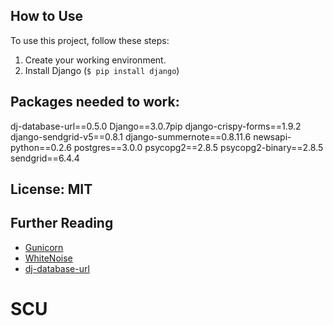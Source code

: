 
## How to Use

To use this project, follow these steps:

1. Create your working environment.
2. Install Django (`$ pip install django`)

## Packages needed to work:

dj-database-url==0.5.0
Django==3.0.7pip
django-crispy-forms==1.9.2
django-sendgrid-v5==0.8.1
django-summernote==0.8.11.6
newsapi-python==0.2.6
postgres==3.0.0
psycopg2==2.8.5
psycopg2-binary==2.8.5
sendgrid==6.4.4







## License: MIT

## Further Reading

- [Gunicorn](https://warehouse.python.org/project/gunicorn/)
- [WhiteNoise](https://warehouse.python.org/project/whitenoise/)
- [dj-database-url](https://warehouse.python.org/project/dj-database-url/)
# SCU
